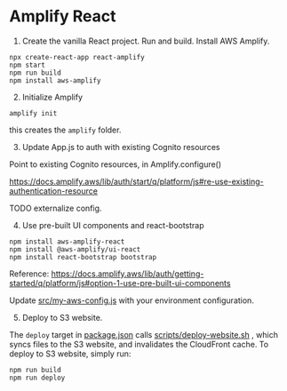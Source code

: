 # Amplify React

1. Create the vanilla React project.
Run and build. 
Install AWS Amplify.

```
npx create-react-app react-amplify
npm start 
npm run build
npm install aws-amplify
```

2. Initialize Amplify
```
amplify init
```
this creates the ```amplify``` folder.

3. Update App.js to auth with existing Cognito resources

Point to existing Cognito resources, in Amplify.configure()

https://docs.amplify.aws/lib/auth/start/q/platform/js#re-use-existing-authentication-resource

TODO externalize config.

4. Use pre-built UI components and react-bootstrap

```
npm install aws-amplify-react
npm install @aws-amplify/ui-react
npm install react-bootstrap bootstrap
```

Reference:
https://docs.amplify.aws/lib/auth/getting-started/q/platform/js#option-1-use-pre-built-ui-components

Update [src/my-aws-config.js](src/my-aws-config.js) with your environment configuration.

5. Deploy to S3 website.

The ```deploy``` target in [package.json](./package.json) calls [scripts/deploy-website.sh](./scripts/deploy-website.sh) , which syncs files to the S3 website, and invalidates the CloudFront cache. To deploy to S3 website, simply run:

```
npm run build
npm run deploy
```
